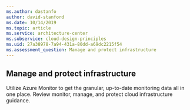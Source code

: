 ```yaml
---
ms.author: dastanfo
author: david-stanford
ms.date: 10/14/2019
ms.topic: article
ms.service: architecture-center
ms.subservice: cloud-design-principles
ms.uid: 27a38978-7a94-431a-80dd-a69dc2215f54
ms.assessment_question: Manage and protect infrastructure
---
```

## Manage and protect infrastructure

Utilize Azure Monitor to get the granular, up-to-date monitoring data all in one place. Review monitor, manage, and protect cloud infrastructure guidance.
